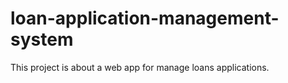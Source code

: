 # loan-application-management-system
This project is about a web app for manage loans applications.  
